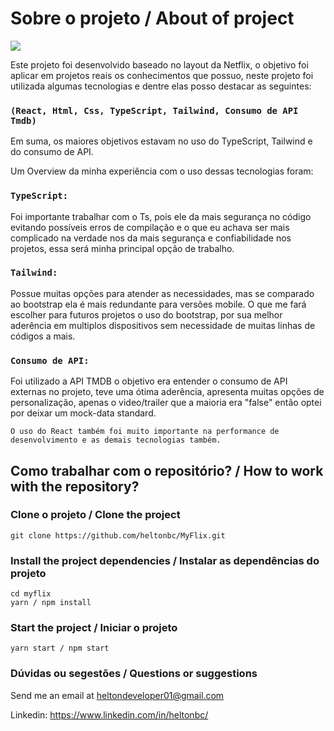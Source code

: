 # Sobre o projeto / About of project

<img src="https://github.com/heltonbc/MyFlix/blob/main/src/assets/assets-hero.PNG"/>

Este projeto foi desenvolvido baseado no layout da Netflix, o objetivo foi aplicar em projetos reais os conhecimentos que possuo, neste projeto foi utilizada algumas tecnologias e dentre elas posso destacar as seguintes:

### `(React, Html, Css, TypeScript, Tailwind, Consumo de API Tmdb)`

Em suma, os maiores objetivos estavam no uso do TypeScript, Tailwind e do consumo de API.

Um Overview da minha experiência com o uso dessas tecnologias foram:

### `TypeScript:`

Foi importante trabalhar com o Ts, pois ele da mais segurança no código evitando possíveis erros de compilação e o que eu achava ser mais complicado na verdade nos da mais segurança e confiabilidade nos projetos, essa será minha principal opção de trabalho.

### `Tailwind:`

Possue muitas opções para atender as necessidades, mas se comparado ao bootstrap ela é mais redundante para versões mobile. O que me fará escolher para futuros projetos o uso do bootstrap, por sua melhor aderência em multiplos dispositivos sem necessidade de muitas linhas de códigos a mais.

### `Consumo de API:`

Foi utilizado a API TMDB o objetivo era entender o consumo de API externas no projeto, teve uma ótima aderência, apresenta muitas opções de personalização, apenas o video/trailer que a maioria era "false" então optei por deixar um mock-data standard.

`O uso do React também foi muito importante na performance de desenvolvimento e as demais tecnologias também.`

## Como trabalhar com o repositório? / How to work with the repository?

### Clone o projeto / Clone the project

```
git clone https://github.com/heltonbc/MyFlix.git
```

### Install the project dependencies / Instalar as dependências do projeto

```
cd myflix
yarn / npm install
```

### Start the project / Iniciar o projeto

```
yarn start / npm start
```

### Dúvidas ou segestões / Questions or suggestions

Send me an email at [heltondeveloper01@gmail.com](mailto:heltondeveloper01@gmail.com)

Linkedin: https://www.linkedin.com/in/heltonbc/
